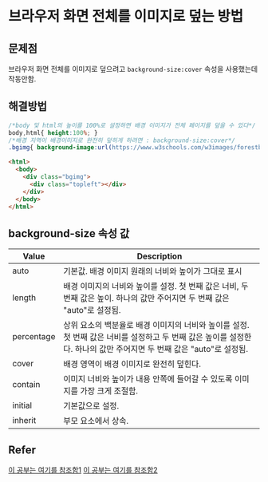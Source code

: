 # 브라우저 화면 전체를 이미지로 덮는 방법

## 문제점
브라우저 화면 전체를 이미지로 덮으려고 `background-size:cover` 속성을 사용했는데 작동안함.


## 해결방법
```css
/*body 및 html의 높이를 100%로 설정하면 배경 이미지가 전체 페이지를 덮을 수 있다*/
body,html{ height:100%; }
/*배경 지역이 배경이미지로 완전히 덮히게 하려면 : background-size:cover*/
.bgimg{ background-image:url(https://www.w3schools.com/w3images/forestbridge.jpg); height:100%; background-position:center;  background-size:cover; }
```


```html
<html>
  <body>
    <div class="bgimg">
      <div class="topleft"></div>
    </div>
  </body>
</html>
```

## background-size 속성 값
| Value | Description |
| ---- | --- |
| auto | 기본값. 배경 이미지 원래의 너비와 높이가 그대로 표시 |
| length | 배경 이미지의 너비와 높이를 설정. 첫 번째 값은 너비, 두 번째 값은 높이. 하나의 값만 주어지면 두 번째 값은 "auto"로 설정됨. |
| percentage  | 상위 요소의 백분율로 배경 이미지의 너비와 높이를 설정. 첫 번째 값은 너비를 설정하고 두 번째 값은 높이를 설정한다. 하나의 값만 주어지면 두 번째 값은 "auto"로 설정됨. |
| cover  | 배경 영역이 배경 이미지로 완전히 덮힌다. |
| contain  | 이미지 너비와 높이가 내용 안쪽에 들어갈 수 있도록 이미지를 가장 크게 조절함.|
| initial  | 기본값으로 설정. |
| inherit  | 부모 요소에서 상속. |



## Refer
[이 공부는 여기를 참조함1](http://aboooks.tistory.com/165)
[이 공부는 여기를 참조함2](https://www.w3schools.com/cssref/css3_pr_background-size.asp)
